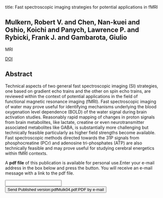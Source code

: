title: Fast spectroscopic imaging strategies for potential applications in fMRI

## Mulkern, Robert V. and Chen, Nan-kuei and Oshio, Koichi and Panych, Lawrence P. and Rybicki, Frank J. and Gambarota, Giulio
MRI

<a href="https://doi.org/10.1016/j.mri.2004.10.011">DOI</a>

## Abstract
Technical aspects of two general fast spectroscopic imaging (SI) strategies, one based on gradient echo trains and the other on spin echo trains, are reviewed within the context of potential applications in the field of functional magnetic resonance imaging (fMRI). Fast spectroscopic imaging of water may prove useful for identifying mechanisms underlying the blood oxygenation level dependence (BOLD) of the water signal during brain activation studies. Reasonably rapid mapping of changes in proton signals from brain metabolites, like lactate, creatine or even neurotransmitter associated metabolites like GABA, is substantially more challenging but technically feasible particularly as higher field strengths become available. Fast spectroscopic methods directed towards the 31P signals from phosphocreatine (PCr) and adenosine tri-phosphates (ATP) are also technically feasible and may prove useful for studying cerebral energetics within fMRI contexts.

A <b>pdf file</b> of this publication is available for personal use.Enter your e-mail address in the box below and press the button. You will receive an e-mail message with a link to the pdf file.
<form action="sender.php">  <input type="text" name="email">  <input type="submit" value="Send Published version:pdfMulk04.pdf:PDF by e-mail"></form>